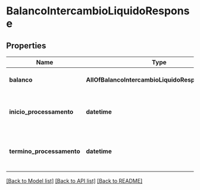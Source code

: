# BalancoIntercambioLiquidoResponse

## Properties
Name | Type | Description | Notes
------------ | ------------- | ------------- | -------------
**balanco** | **AllOfBalancoIntercambioLiquidoResponseBalanco** | Balanços programados por Região | [optional] 
**inicio_processamento** | **datetime** | Momento em que iniciou o processamento de uma requisição. | 
**termino_processamento** | **datetime** | Momento de término de processamento de uma requisição. | 

[[Back to Model list]](../README.md#documentation-for-models) [[Back to API list]](../README.md#documentation-for-api-endpoints) [[Back to README]](../README.md)

